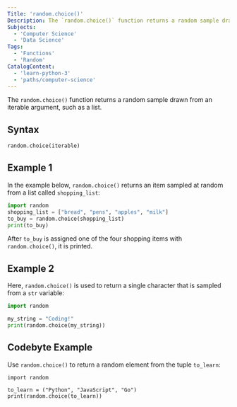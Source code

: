 ```yaml
---
Title: 'random.choice()'
Description: The `random.choice()` function returns a random sample drawn from an iterable argument, such as a list.
Subjects:
  - 'Computer Science'
  - 'Data Science'
Tags:
  - 'Functions'
  - 'Random'
CatalogContent:
  - 'learn-python-3'
  - 'paths/computer-science'
---
```


The `random.choice()` function returns a random sample drawn from an iterable argument, such as a list.

## Syntax

```py
random.choice(iterable)
```

## Example 1

In the example below, `random.choice()` returns an item sampled at random from a list called `shopping_list`:

```py
import random
shopping_list = ["bread", "pens", "apples", "milk"]
to_buy = random.choice(shopping_list)
print(to_buy)
```

After `to_buy` is assigned one of the four shopping items with `random.choice()`, it is printed.

## Example 2

Here, `random.choice()` is used to return a single character that is sampled from a `str` variable:

```py
import random

my_string = "Coding!"
print(random.choice(my_string))
```

## Codebyte Example

Use `random.choice()` to return a random element from the tuple `to_learn`:

```codebyte/python
import random

to_learn = ("Python", "JavaScript", "Go")
print(random.choice(to_learn))
```
